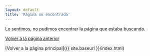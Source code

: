 ```yaml
---
layout: default
title: 'Página no encontrada'
---
```


Lo sentimos, no pudimos encontrar la página que estaba buscando.

[Volver a la página anterior](javascript:history.back();)

[Volver a la página principal]({{ site.baseurl }}/index.html)
